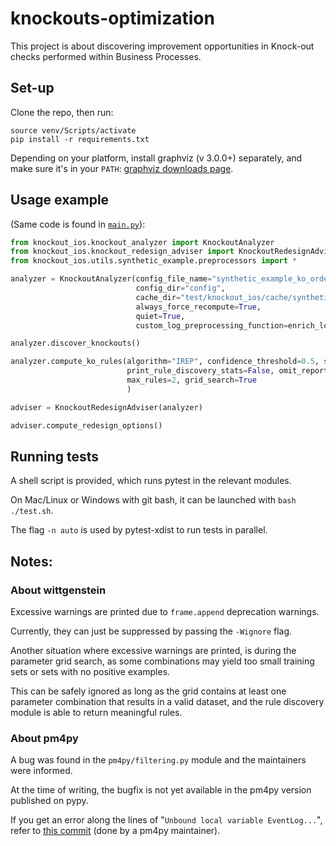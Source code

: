 # knockouts-optimization

This project is about discovering improvement opportunities in Knock-out checks performed within Business Processes.

## Set-up

Clone the repo, then run:

```
source venv/Scripts/activate
pip install -r requirements.txt
```

Depending on your platform, install graphviz (v 3.0.0+) separately, and make sure it's in your `PATH`:
[graphviz downloads page](https://graphviz.org/download/#windows).

## Usage example

(Same code is found in [`main.py`](./main.py)):

```python
from knockout_ios.knockout_analyzer import KnockoutAnalyzer
from knockout_ios.knockout_redesign_adviser import KnockoutRedesignAdviser
from knockout_ios.utils.synthetic_example.preprocessors import *

analyzer = KnockoutAnalyzer(config_file_name="synthetic_example_ko_order_io_advanced.json",
                            config_dir="config",
                            cache_dir="test/knockout_ios/cache/synthetic_example",
                            always_force_recompute=True,
                            quiet=True,
                            custom_log_preprocessing_function=enrich_log_for_ko_order_advanced_test)

analyzer.discover_knockouts()

analyzer.compute_ko_rules(algorithm="IREP", confidence_threshold=0.5, support_threshold=0.1,
                          print_rule_discovery_stats=False, omit_report=False,
                          max_rules=2, grid_search=True
                          )

adviser = KnockoutRedesignAdviser(analyzer)

adviser.compute_redesign_options()
```

## Running tests

A shell script is provided, which runs pytest in the relevant modules.

On Mac/Linux or Windows with git bash, it can be launched with `bash ./test.sh`.

The flag `-n auto` is used by pytest-xdist to run tests in parallel.

## Notes:

### About wittgenstein

Excessive warnings are printed due to `frame.append` deprecation warnings.

Currently, they can just be suppressed by passing the `-Wignore` flag.

Another situation where excessive warnings are printed, is during the parameter grid search, as some combinations may
yield too small training sets or sets with no positive examples.

This can be safely ignored as long as the grid contains at least one parameter combination that results in a valid
dataset, and the rule discovery module is able to return meaningful rules.

### About pm4py

A bug was found in the `pm4py/filtering.py` module and the maintainers were informed.

At the time of writing, the bugfix is not yet available in the pm4py version published on pypy.

If you get an error along the lines of "`Unbound local variable EventLog...`", refer
to [this commit](https://github.com/pm4py/pm4py-core/commit/65e1f1b0bbd0747fe81eb049780874608a395d6e) (done by a pm4py
maintainer).


